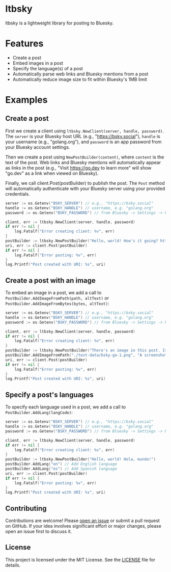 # ltbsky

ltbsky is a lightweight library for posting to Bluesky.

# Features

- Create a post
- Embed images in a post
- Specify the language(s) of a post
- Automatically parse web links and Bluesky mentions from a post
- Automatically reduce image size to fit within Bluesky's 1MB limit

# Examples

## Create a post

First we create a client using `ltbsky.NewClient(server, handle, password)`. The `server` is your Bluesky host URL (e.g., "https://bsky.social"), `handle` is your username (e.g., "golang.org"), and `password` is an app password from your Bluesky account settings.

Then we create a post using `NewPostBuilder(content)`, where `content` is the text of the post. Web links and Bluesky mentions will automatically appear as links in the post (e.g., "Visit https://go.dev to learn more" will show "go.dev" as a link when viewed on Bluesky).

Finally, we call client.Post(postBuilder) to publish the post. The `Post` method will automatically authenticate with your Bluesky server using your provided credentials.

```go
server := os.Getenv("BSKY_SERVER") // e.g., "https://bsky.social"
handle := os.Getenv("BSKY_HANDLE") // username, e.g. "golang.org"
password := os.Getenv("BSKY_PASSWORD") // from Bluesky -> Settings -> Privacy and security -> App passwords

client, err := ltbsky.NewClient(server, handle, password)
if err != nil {
    log.Fatalf("Error creating client: %v", err)
}
postBuilder := ltbsky.NewPostBuilder("Hello, world! How's it going? https://go.dev")
uri, err := client.Post(postBuilder)
if err != nil {
    log.Fatalf("Error posting: %v", err)
}
log.Printf("Post created with URI: %s", uri)
```

## Create a post with an image

To embed an image in a post, we add a call to `PostBuilder.AddImageFromPath(path, altText)` or `PostBuilder.AddImageFromBytes(bytes, altText)`:

```go
server := os.Getenv("BSKY_SERVER") // e.g., "https://bsky.social"
handle := os.Getenv("BSKY_HANDLE") // username, e.g. "golang.org"
password := os.Getenv("BSKY_PASSWORD") // from Bluesky -> Settings -> Privacy and security -> App passwords

client, err := ltbsky.NewClient(server, handle, password)
if err != nil {
    log.Fatalf("Error creating client: %v", err)
}
postBuilder := ltbsky.NewPostBuilder("There's an image in this post. Isn't that right, @golang.org?")
postBuilder.AddImageFromPath("./test-data/bsky-go-1.png", "A screenshot of the Go installation process")
uri, err := client.Post(postBuilder)
if err != nil {
    log.Fatalf("Error posting: %v", err)
}
log.Printf("Post created with URI: %s", uri)
```

## Specify a post's languages

To specify each language used in a post, we add a call to `PostBuilder.AddLang(langCode)`:

```go
server := os.Getenv("BSKY_SERVER") // e.g., "https://bsky.social"
handle := os.Getenv("BSKY_HANDLE") // username, e.g. "golang.org"
password := os.Getenv("BSKY_PASSWORD") // from Bluesky -> Settings -> Privacy and security -> App passwords

client, err := ltbsky.NewClient(server, handle, password)
if err != nil {
    log.Fatalf("Error creating client: %v", err)
}
postBuilder := ltbsky.NewPostBuilder("Hello, world! Hola, mundo!")
postBuilder.AddLang("en") // Add English language
postBuilder.AddLang("es") // Add Spanish language
uri, err := client.Post(postBuilder)
if err != nil {
    log.Fatalf("Error posting: %v", err)
}
log.Printf("Post created with URI: %s", uri)
```

## Contributing

Contributions are welcome! Please [open an issue](https://github.com/fflewddur/ltbsky/issues) or submit a pull request on GitHub. If your idea involves significant effort or major changes, please open an issue first to discuss it.

## License

This project is licensed under the MIT License. See the [LICENSE](LICENSE) file for details.
